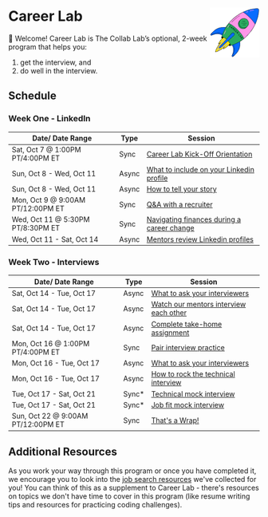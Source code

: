 # Career Lab <img align="right" width="100" height="100" alt="career lab rocket" src="https://github.com/the-collab-lab/career-lab-q1-2023/blob/main/session-docs/career-lab-rocket-100x100.png">

👋 Welcome! Career Lab is The Collab Lab’s optional, 2-week program that helps you:

1. get the interview, and
2. do well in the interview.

## Schedule

### Week One - LinkedIn
| Date/ Date Range                            | Type  | Session |
| ------------------------------------------- | ----- | -------------------------------------------------------------------------------------------------------- |
| Sat, Oct 7 @ 1:00PM PT/4:00PM ET            | Sync  | [Career Lab Kick-Off Orientation](./session-docs/orientation.md)                                         |
| Sun, Oct 8 - Wed, Oct 11                    | Async | [What to include on your Linkedin profile](./session-docs/what-to-include-on-linkedin.md)                |
| Sun, Oct 8 - Wed, Oct 11                    | Async | [How to tell your story](./session-docs/how-to-tell-your-story.md)                                       |
| Mon, Oct 9 @ 9:00AM PT/12:00PM ET           | Sync  | [Q&A with a recruiter](./session-docs/q-and-a-with-recruiter.md)                                         |
| Wed, Oct 11 @ 5:30PM PT/8:30PM ET           | Sync  | [Navigating finances during a career change](./session-docs/navigating-finances-during-career-change.md) |
| Wed, Oct 11 - Sat, Oct 14                   | Async | [Mentors review Linkedin profiles](./session-docs/mentor-linkedin-review.md)                             |



### Week Two - Interviews
| Date/ Date Range                            | Type  | Session |
| ------------------------------------------- | ----- | -------------------------------------------------------------------------------------------------------- |
| Sat, Oct 14 - Tue, Oct 17                   | Async | [What to ask your interviewers](./session-docs/what-to-ask-your-interviewers.md)                         |
| Sat, Oct 14 - Tue, Oct 17                   | Async | [Watch our mentors interview each other](./session-docs/watch-mentors-interview.md)                      |
| Sat, Oct 14 - Tue, Oct 17                   | Async | [Complete take-home assignment](./session-docs/complete-take-home-assignment.md)                         |
| Mon, Oct 16 @ 1:00PM PT/4:00PM ET           | Sync  | [Pair interview practice](./session-docs/pair-interview-practice.md)                                     |
| Mon, Oct 16 - Tue, Oct 17                   | Async | [What to ask your interviewers](./session-docs/what-to-ask-your-interviewers.md)                         |
| Mon, Oct 16 - Tue, Oct 17                   | Async | [How to rock the technical interview](./session-docs/rock-the-technical-interview.md)                    |
| Tue, Oct 17 - Sat, Oct 21                   | Sync* | [Technical mock interview](./session-docs/mock-interview-technical.md)                                   |
| Tue, Oct 17 - Sat, Oct 21                   | Sync* | [Job fit mock interview](./session-docs/mock-interview-job-fit.md)                                       |
| Sun, Oct 22 @ 9:00AM PT/12:00PM ET          | Sync  | [That's a Wrap!](./session-docs/graduation.md)                                                           |

## Additional Resources

As you work your way through this program or once you have completed it, we encourage you to look into the [job search resources](https://github.com/the-collab-lab/job-search-resources) we've collected for you! You can think of this as a supplement to Career Lab - there's resources on topics we don't have time to cover in this program (like resume writing tips and resources for practicing coding challenges).

